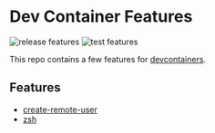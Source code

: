 # Dev Container Features

![release features](https://github.com/nils-geistmann/devcontainers-features/actions/workflows/release.yaml/badge.svg?branch=main)
![test features](https://github.com/nils-geistmann/devcontainers-features/actions/workflows/test.yaml/badge.svg?branch=main)

This repo contains a few features for [devcontainers](https://containers.dev/).

## Features

* [create-remote-user](./src/create-remote-user/README.md)
* [zsh](./src/zsh/README.md)
